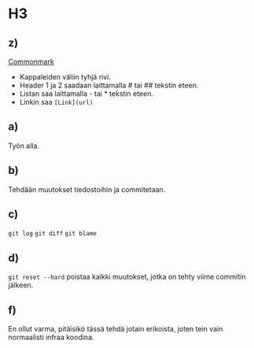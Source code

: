 # H3

## z) 
[Commonmark](https://commonmark.org/help/)

- Kappaleiden väliin tyhjä rivi.
- Header 1 ja 2 saadaan laittamalla # tai ## tekstin eteen.
- Listan saa laittamalla - tai * tekstin eteen.
- Linkin saa `[Link](url)`

## a) 
Työn alla.

## b) 
Tehdään muutokset tiedostoihin ja commitetaan.

## c) 
`git log`
`git diff`
`git blame`

## d) 
`git reset --hard` poistaa kaikki muutokset, jotka on tehty viime commitin jälkeen. 

## f)
En ollut varma, pitäisikö tässä tehdä jotain erikoista, joten tein vain normaalisti infraa koodina.
